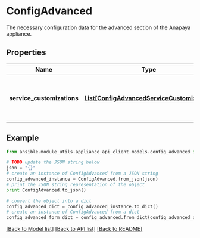 # ConfigAdvanced

The necessary configuration data for the advanced section of the Anapaya appliance.

## Properties

Name | Type | Description | Notes
------------ | ------------- | ------------- | -------------
**service_customizations** | [**List[ConfigAdvancedServiceCustomization]**](ConfigAdvancedServiceCustomization.md) | The list of service-customizations on the Anapaya appliance. | [optional] 

## Example

```python
from ansible.module_utils.appliance_api_client.models.config_advanced import ConfigAdvanced

# TODO update the JSON string below
json = "{}"
# create an instance of ConfigAdvanced from a JSON string
config_advanced_instance = ConfigAdvanced.from_json(json)
# print the JSON string representation of the object
print ConfigAdvanced.to_json()

# convert the object into a dict
config_advanced_dict = config_advanced_instance.to_dict()
# create an instance of ConfigAdvanced from a dict
config_advanced_form_dict = config_advanced.from_dict(config_advanced_dict)
```
[[Back to Model list]](../README.md#documentation-for-models) [[Back to API list]](../README.md#documentation-for-api-endpoints) [[Back to README]](../README.md)


